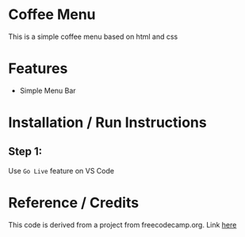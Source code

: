 # Coffee Menu

This is a simple coffee menu based on html and css

# Features

- Simple Menu Bar

# Installation / Run Instructions

## Step 1:

Use `Go Live` feature on VS Code

# Reference / Credits

This code is derived from a project
from freecodecamp.org. Link [here](https://www.freecodecamp.org/learn/2022/responsive-web-design/#learn-html-by-building-a-cat-photo-app)
